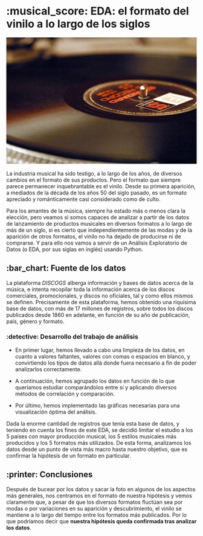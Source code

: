 <h1 id="EDA: el formato del vinilo a lo largo de los siglos"> :musical_score: EDA: el formato del vinilo a lo largo de los siglos</h1>

![Imagen de portada](images/Portada.jpg)


La industria musical ha sido testigo, a lo largo de los años, de diversos cambios en el formato de sus productos. Pero el formato que siempre parece permanecer inquebrantable es el vinilo. Desde su primera aparición, a mediados de la década de los años 50 del siglo pasado, es un formato apreciado y románticamente casi considerado como de culto.

Para los amantes de la música, siempre ha estado más o menos clara la elección, pero veamos si somos capaces de analizar a partir de los datos de lanzamiento de productos musicales en diversos formatos a lo largo de más de un siglo, si es cierto que independientemente de las modas y de la aparición de otros formatos, el vinilo no ha dejado de producirse ni de comprarse. Y para ello nos vamos a servir de un Análisis Exploratorio de Datos (o EDA, por sus siglas en inglés) usando Python.

<h2 id="Fuente de los datos"> :bar_chart: Fuente de los datos</h2>

La plataforma *DISCOGS* alberga información y bases de datos acerca de la música, e intenta recopilar toda la información acerca de los discos comerciales, promocionales, y discos no oficiales, tal y como ellos mismos se definen. Precisamente de esta plataforma, hemos obtenido una riquísima base de datos, con más de 17 millones de registros, sobre todos los discos publicados desde 1860 en adelante, en función de su año de publicación, país, género y formato.

<h3 id="Desarrollo del trabajo de análisis"> :detective: Desarrollo del trabajo de análisis</h3>

+ En primer lugar, hemos llevado a cabo una limpieza de los datos, en cuanto a valores faltantes, valores con comas o espacios en blanco, y convirtiendo los tipos de datos allá donde fuera necesario a fin de poder analizarlos correctamente.

+ A continuación, hemos agrupado los datos en función de lo que queríamos estudiar comparándolos entre sí y aplicando diversos métodos de correlación y comparación.

+ Por último, hemos implementado las gráficas necesarias para una visualización óptima del análisis.


Dada la enorme cantidad de registros que tenía esta base de datos, y teniendo en cuenta los fines de este EDA, se decidió limitar el estudio a los 5 países con mayor producción musical, los 5 estilos musicales más producidos y los 5 formatos más utilizados. De esta forma, analizamos los datos desde un punto de vista más macro hasta nuestro objetivo, que es confirmar la hipótesis de un formato en particular.

<h2 id="Conclusiones"> :printer: Conclusiones</h2>

Después de bucear por los datos y sacar la foto en algunos de los aspectos más generales, nos centramos en el formato de nuestra hipótesis y vemos claramente que, a pesar de que los diversos formatos fluctúan sea por modas o por variaciones en su aparición y descubrimiento, el vinilo se mantiene a lo largo del tiempo entre los formatos más publicados. Por lo que podríamos decir que **nuestra hipótesis queda confirmada tras analizar los datos**.